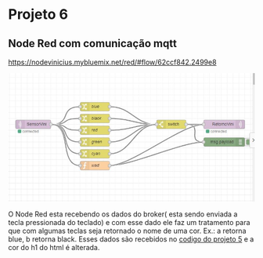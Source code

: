 # Projeto 6

## Node Red com comunicação mqtt

https://nodevinicius.mybluemix.net/red/#flow/62ccf842.2499e8

![nodeRed](node.JPG)

O Node Red esta recebendo os dados do broker( esta sendo enviada a tecla pressionada do teclado)
e com esse dado ele faz um tratamento para que com algumas teclas seja retornado o nome de uma cor.
Ex.: a retorna blue, b retorna black.
Esses dados são recebidos no [codigo do projeto 5](../../projeto5/vinicius/vinicius.html) e a cor do h1 do html é alterada.
